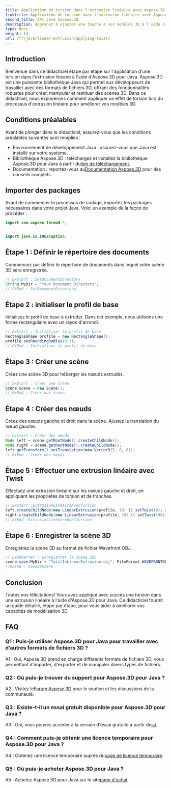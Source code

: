 ```yaml
---
title: Application de torsion dans l'extrusion linéaire avec Aspose.3D pour Java
linktitle: Application de torsion dans l'extrusion linéaire avec Aspose.3D pour Java
second_title: API Java Aspose.3D
description: Apprenez à ajouter une touche à vos modèles 3D à l'aide d'Aspose.3D pour Java. Suivez notre guide étape par étape pour des effets d'extrusion linéaire améliorés.
type: docs
weight: 14
url: /fr/java/linear-extrusion/applying-twist/
---
```

## Introduction

Bienvenue dans ce didacticiel étape par étape sur l'application d'une torsion dans l'extrusion linéaire à l'aide d'Aspose.3D pour Java. Aspose.3D est une puissante bibliothèque Java qui permet aux développeurs de travailler avec des formats de fichiers 3D, offrant des fonctionnalités robustes pour créer, manipuler et restituer des scènes 3D. Dans ce didacticiel, nous explorerons comment appliquer un effet de torsion lors du processus d'extrusion linéaire pour améliorer vos modèles 3D.

## Conditions préalables

Avant de plonger dans le didacticiel, assurez-vous que les conditions préalables suivantes sont remplies :

- Environnement de développement Java : assurez-vous que Java est installé sur votre système.
-  Bibliothèque Aspose.3D : téléchargez et installez la bibliothèque Aspose.3D pour Java à partir du[lien de téléchargement](https://releases.aspose.com/3d/java/).
-  Documentation : reportez-vous au[Documentation Aspose.3D](https://reference.aspose.com/3d/java/) pour des conseils complets.

## Importer des packages

Avant de commencer le processus de codage, importez les packages nécessaires dans votre projet Java. Voici un exemple de la façon de procéder :

```java
import com.aspose.threed.*;


import java.io.IOException;
```

## Étape 1 : Définir le répertoire des documents

Commencez par définir le répertoire de documents dans lequel votre scène 3D sera enregistrée.

```java
// ExStart : SetDocumentDirectory
String MyDir = "Your Document Directory";
// ExEnd : SetDocumentDirectory
```

## Étape 2 : initialiser le profil de base

Initialisez le profil de base à extruder. Dans cet exemple, nous utilisons une forme rectangulaire avec un rayon d'arrondi.

```java
// ExStart : Initialiser le profil de base
RectangleShape profile = new RectangleShape();
profile.setRoundingRadius(0.3);
// ExEnd : Initialiser le profil de base
```

## Étape 3 : Créer une scène

Créez une scène 3D pour héberger les nœuds extrudés.

```java
// ExStart : Créer une scène
Scene scene = new Scene();
// ExEnd : Créer une scène
```

## Étape 4 : Créer des nœuds

Créez des nœuds gauche et droit dans la scène. Ajustez la translation du nœud gauche.

```java
// ExStart : Créer des nœuds
Node left = scene.getRootNode().createChildNode();
Node right = scene.getRootNode().createChildNode();
left.getTransform().setTranslation(new Vector3(5, 0, 0));
// ExEnd : Créer des nœuds
```

## Étape 5 : Effectuer une extrusion linéaire avec Twist

Effectuez une extrusion linéaire sur les nœuds gauche et droit, en appliquant les propriétés de torsion et de tranches.

```java
// ExStart :ExtrusionLinéaireAvecTorsion
left.createChildNode(new LinearExtrusion(profile, 10) {{ setTwist(0); setSlices(100); }});
right.createChildNode(new LinearExtrusion(profile, 10) {{ setTwist(90); setSlices(100); }});
// ExEnd :ExtrusionLinéaireAvecTorsion
```

## Étape 6 : Enregistrer la scène 3D

Enregistrez la scène 3D au format de fichier Wavefront OBJ.

```java
// ExDémarrer : Enregistrer la scène 3DS
scene.save(MyDir + "TwistInLinearExtrusion.obj", FileFormat.WAVEFRONTOBJ);
//ExEnd : Save3DScene
```

## Conclusion

Toutes nos félicitations! Vous avez appliqué avec succès une torsion dans une extrusion linéaire à l'aide d'Aspose.3D pour Java. Ce didacticiel fournit un guide détaillé, étape par étape, pour vous aider à améliorer vos capacités de modélisation 3D.

## FAQ

### Q1 : Puis-je utiliser Aspose.3D pour Java pour travailler avec d’autres formats de fichiers 3D ?

A1 : Oui, Aspose.3D prend en charge différents formats de fichiers 3D, vous permettant d'importer, d'exporter et de manipuler divers types de fichiers.

### Q2 : Où puis-je trouver du support pour Aspose.3D pour Java ?

 A2 : Visitez le[Forum Aspose.3D](https://forum.aspose.com/c/3d/18) pour le soutien et les discussions de la communauté.

### Q3 : Existe-t-il un essai gratuit disponible pour Aspose.3D pour Java ?

 A3 : Oui, vous pouvez accéder à la version d'essai gratuite à partir de[ici](https://releases.aspose.com/).

### Q4 : Comment puis-je obtenir une licence temporaire pour Aspose.3D pour Java ?

 A4 : Obtenez une licence temporaire auprès du[page de licence temporaire](https://purchase.aspose.com/temporary-license/).

### Q5 : Où puis-je acheter Aspose.3D pour Java ?

 A5 : Achetez Aspose.3D pour Java sur le site[page d'achat](https://purchase.aspose.com/buy).